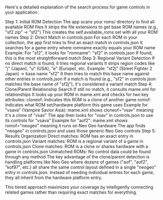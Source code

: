 Here's a detailed explanation of the search process for game controls in your application:

Step 1: Initial ROM Detection
The app scans your roms/ directory to find all available ROM files
It strips the file extensions to get base ROM names (e.g., "sf2.zip" → "sf2")
This creates the self.available_roms set with all your ROM names
Step 2: Direct Match in controls.json
For each ROM in your collection, the app first tries to find an exact match in controls.json
It searches for a game entry where romname exactly equals your ROM name
Example: For "sf2", it looks for "romname": "sf2" in controls.json
If found, this is the most straightforward match
Step 3: Regional Variant Detection
If no direct match is found, it tries regional variants
It strips region codes like "j" (Japan), "u" (USA), "e" (Europe), etc.
Example: "sf2j" (Street Fighter 2 Japan) → base name "sf2"
It then tries to match this base name against other entries in controls.json
If a match is found (e.g., "sf2" in controls.json matches the base name of "sf2j"), it's considered a variant match
Step 4: Clone/Parent Relationship Search
If still no match, it consults mame.xml for relationships
It looks up your ROM in mame.xml and checks for two key attributes:
cloneof: Indicates this ROM is a clone of another game
romof: Indicates what ROM set/hardware platform this game uses
Example for "vsava" (Vampire Savior Asia):
mame.xml shows cloneof="vsav" meaning it's a clone of "vsav"
The app then looks for "vsav" in controls.json to use its controls for "vsava"
Example for "aof2":
mame.xml shows romof="neogeo" meaning it runs on Neo Geo hardware
The app finds "neogeo" in controls.json and uses those generic Neo Geo controls
Step 5: Results Organization
Direct matches: ROM has an exact entry in controls.json
Variant matches: ROM is a regional variant of a game in controls.json
Clone matches: ROM is a clone or shares hardware with a game in controls.json
Unmatched ROMs: No control data could be found through any method
The key advantage of the clone/parent detection is handling platforms like Neo Geo where dozens of games ("aof", "aof2", "kof97", etc.) all share the same control layout defined in a single "neogeo" entry in controls.json. Instead of needing individual entries for each game, they all inherit from the hardware platform entry.

This tiered approach maximizes your coverage by intelligently connecting related games rather than requiring exact matches for everything.




